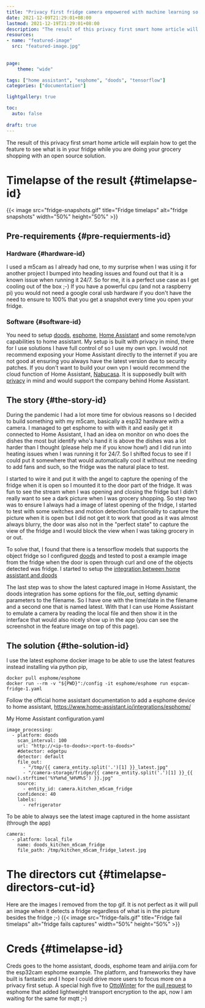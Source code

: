 ```yaml
---
title: "Privacy first fridge camera empowered with machine learning so I know what to get during grocery shopping"
date: 2021-12-09T21:29:01+08:00
lastmod: 2021-12-19T21:29:01+08:00
description: "The result of this privacy first smart home article will explain how to get the feature to see what is in your fridge while you are doing your grocery shopping with open source solution."
resources:
- name: "featured-image"
  src: "featured-image.jpg"
  
  
page:
    theme: "wide"

tags: ["home assistant", "esphome", "doods", "tensorflow"]
categories: ["documentation"]

lightgallery: true

toc:
  auto: false
 
draft: true
---
```


The result of this privacy first smart home article will explain how to get the feature to see what is in your fridge while you are doing your grocery shopping with an open source solution.
<!--more-->
# Timelapse of the result {#timelapse-id}
{{< image src="fridge-snapshots.gif" title="Fridge timelaps" alt="fridge snapshots"  width="50%" height="50%" >}}
## Pre-requirements {#pre-requierments-id}

### Hardware {#hardware-id}
I used a m5cam as I already had one, to my surprise when I was using it for another project I bumped into heading issues and found out that it is a known issue when running it 24/7. So for me, it is a perfect use case as I get cooling out of the box ;-) If you have a powerful cpu (and not a raspberry pi) you would not need a google coral usb hardware if you don't have the need to ensure to 100% that you get a snapshot every time you open your fridge.

### Software {#software-id}
You need to setup [doods](https://github.com/snowzach/doods/), [esphome](https://www.esphome.io/), [Home Assistant](https://www.home-assistant.io/installation) and some remote/vpn capabilities to home assistant. My setup is built with privacy in mind, there for I use solutions I have full control of so I use my own vpn. I would not recommend exposing your Home Assistant directly to the internet if you are not good at ensuring you always have the latest version due to security patches. If you don't want to build your own vpn I would recommend the cloud function of Home Assistant, [Nabucasa](https://www.nabucasa.com/). It is supposedly built with [privacy](https://www.nabucasa.com/privacy/) in mind and would support the company behind Home Assistant.

## The story {#the-story-id}
During the pandemic I had a lot more time for obvious reasons so I decided to build something with my m5cam, basically a esp32 hardware with a camera. I managed to get esphome to with with it and easily get it connected to Home Assistant, I had an idea on monitor on who does the dishes the most but identify who's hand it is above the dishes was a lot harder than I thought (please help me if you know how!) and I did run into heating issues when I was running it for 24/7. So I shifted focus to see if I could put it somewhere that would automatically cool it without me needing to add fans and such, so the fridge was the natural place to test.

I started to wire it and put it with the angel to capture the opening of the fridge when it is open so I mounted it to the door part of the fridge. It was fun to see the stream when I was opening and closing the fridge but I didn't really want to see a dark picture when I was grocery shopping. So step two was to ensure I always had a image of latest opening of the fridge, I started to test with some switches and motion detection functionality to capture the picture when it is open but I did not get it to work that good as it was almost always blurry, the door was also not in the "perfect state" to capture the view of the fridge and I would block the view when I was taking grocery in or out. 

To solve that, I found that there is a tensorflow models that supports the object fridge so I configured [doods](https://github.com/snowzach/doods/) and tested to post a example image from the fridge when the door is open through curl and one of the objects detected was fridge. I started to setup the [integration between home assistant and doods](https://www.home-assistant.io/integrations/doods/)

The last step was to show the latest captured image in Home Assistant, the doods integration has some options for the file_out, setting dynamic parameters to the filename. So I have one with the time/date in the filename and a second one that is named latest. With that I can use Home Assistant to emulate a camera by reading the local file and then show it in the interface that would also nicely show up in the app (you can see the screenshot in the feature image on top of this page).


## The solution {#the-solution-id}

I use the latest esphome docker image to be able to use the latest features instead installing via python pip,
```
docker pull esphome/esphome
docker run --rm -v "${PWD}":/config -it esphome/esphome run espcam-fridge-1.yaml
```

Follow the official home assistant documentation to add a esphome device to home assistant, https://www.home-assistant.io/integrations/esphome/

My Home Assistant configuration.yaml
```
image_processing:
  - platform: doods
    scan_interval: 100
    url: "http://<ip-to-doods>:<port-to-doods>"
    #detector: edgetpu
    detector: default
    file_out:
      - "/tmp/{{ camera_entity.split('.')[1] }}_latest.jpg"
      - "/camera-storage/fridge/{{ camera_entity.split('.')[1] }}_{{ now().strftime('%Y%m%d_%H%M%S') }}.jpg"
    source:
      - entity_id: camera.kitchen_m5cam_fridge
    confidence: 40
    labels:
      - refrigerator
```

To be able to always see the latest image captured in the home assistant (through the app)
```
camera:
  - platform: local_file
    name: doods_kitchen_m5cam_fridge
    file_path: /tmp/kitchen_m5cam_fridge_latest.jpg
```

# The directors cut {#timelapse-directors-cut-id}
Here are the images I removed from the top gif. It is not perfect as it will pull an image when it detects a fridge regardless of what is in the picture besides the fridge ;-)
{{< image src="fridge-fails.gif" title="Fridge fail timelaps" alt="fridge fails captures"  width="50%" height="50%" >}}

# Creds {#timelapse-id}
Creds goes to the home assistant, doods, esphome team and airijia.com for the esp32cam esphome example. The platform, and frameworks they have built is fantastic and I hope I could drive more users to focus more on a privacy first setup. A special high five to [OttoWinter](https://github.com/OttoWinter) for the [pull request](https://github.com/home-assistant/core/pull/56216) to esphome that added lightweight transport encryption to the api, now I am waiting for the same for mqtt ;-)
